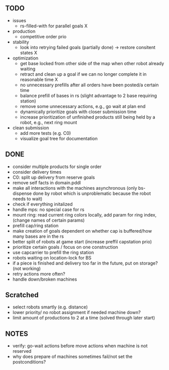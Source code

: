 ## TODO
* issues
  * rs-filled-with for parallel goals X
* production
  * competitive order prio
* stability
  * look into retrying failed goals (partially done) -> restore consitent states X
* optimization
  * get base locked from other side of the map when other robot already waiting
  * retract and clean up a goal if we can no longer complete it in reasonable time X
  * no unnecessary prefills after all orders have been posted/a certain time
  * balance prefill of bases in rs (slight advantage to 2 base requiring station)
  * remove some unnecessary actions, e.g., go wait at plan end
  * dynamically prioritize goals with closer submission time
  * increase prioritization of unfinished products still being held by a robot, e.g., next ring mount
* clean submission
  * add more tests (e.g. C0)
  * visualize goal tree for documentation

## DONE
* consider multiple products for single order
* consider delivery times
* C0: split up delivery from reserve goals
* remove self facts in domain.pddl
* make all interactions with the machines asynchronous (only bs-dispense done by
robot which is unproblematic because the robot needs to wait)
* check if everything initalized
* handle mps: no special case for rs
* mount ring: read current ring colors locally, add param for ring index, (change names of certain params)
* prefill cap/ring station
* make creation of goals dependent on whether cap is buffered/how many bases are in the rs
* better split of robots at game start (increase preffil capstation prio)
* prioritize certain goals / focus on one construction
* use capcarrier to prefill the ring station
* robots waiting on location-lock for BS
* if a piece is finished and delivery too far in the future, put on storage? (not working)
* retry actions more often?
* handle down/broken machines

## Scratched
* select robots smartly (e.g. distance)
* lower priority/ no robot assignment if needed machine down?
* limit amount of productions to 2 at a time (solved through later start)

## NOTES
* verify: go-wait actions before move actions when machine is not reserved
* why does prepare of machines sometimes fail/not set the postconditions?
